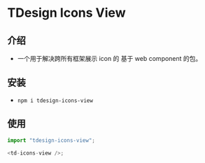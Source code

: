 # TDesign Icons View

## 介绍

- 一个用于解决跨所有框架展示 icon 的 基于 web component 的包。

## 安装

- `npm i tdesign-icons-view`

## 使用

```js
import "tdesign-icons-view";

<td-icons-view />;
```
